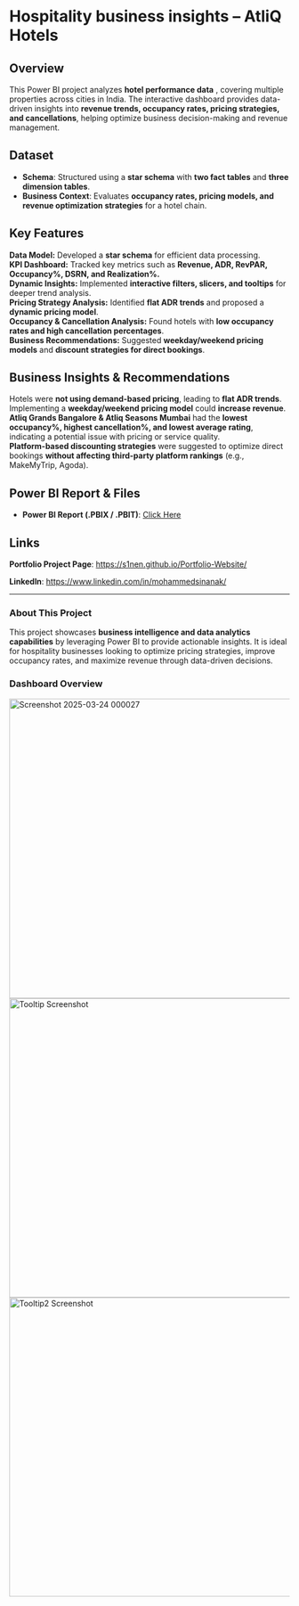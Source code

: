 # Hospitality business insights – AtliQ Hotels
## **Overview**
This Power BI project analyzes **hotel performance data** , covering multiple properties across cities in India. The interactive dashboard provides data-driven insights into **revenue trends, occupancy rates, pricing strategies, and cancellations**, helping optimize business decision-making and revenue management.

## **Dataset**
- **Schema**: Structured using a **star schema** with **two fact tables** and **three dimension tables**.
- **Business Context**: Evaluates **occupancy rates, pricing models, and revenue optimization strategies** for a hotel chain.

## **Key Features**
 **Data Model:** Developed a **star schema** for efficient data processing.  
 **KPI Dashboard:** Tracked key metrics such as **Revenue, ADR, RevPAR, Occupancy%, DSRN, and Realization%.**  
 **Dynamic Insights:** Implemented **interactive filters, slicers, and tooltips** for deeper trend analysis.  
 **Pricing Strategy Analysis:** Identified **flat ADR trends** and proposed a **dynamic pricing model**.  
 **Occupancy & Cancellation Analysis:** Found hotels with **low occupancy rates and high cancellation percentages**.  
 **Business Recommendations:** Suggested **weekday/weekend pricing models** and **discount strategies for direct bookings**.  

## **Business Insights & Recommendations**
 Hotels were **not using demand-based pricing**, leading to **flat ADR trends**.  
 Implementing a **weekday/weekend pricing model** could **increase revenue**.  
 **Atliq Grands Bangalore & Atliq Seasons Mumbai** had the **lowest occupancy%, highest cancellation%, and lowest average rating**, indicating a potential issue with 
  pricing or service quality.  
 **Platform-based discounting strategies** were suggested to optimize direct bookings **without affecting third-party platform rankings** (e.g., MakeMyTrip, Agoda).

## **Power BI Report & Files**
- **Power BI Report (.PBIX / .PBIT)**: [Click Here](https://app.powerbi.com/reportEmbed?reportId=f932816e-c6b5-4cfe-9764-0b61d873f5f1&autoAuth=true&ctid=ac96d080-3376-4e49-9cbc-95f21bf77faa)   

## **Links**  
 **Portfolio Project Page**: https://s1nen.github.io/Portfolio-Website/

 **LinkedIn**: https://www.linkedin.com/in/mohammedsinanak/

---
### **About This Project**
This project showcases **business intelligence and data analytics capabilities** by leveraging Power BI to provide actionable insights. It is ideal for hospitality businesses looking to optimize pricing strategies, improve occupancy rates, and maximize revenue through data-driven decisions.

### **Dashboard Overview**
<img width="538" alt="Screenshot 2025-03-24 000027" src="https://github.com/user-attachments/assets/a2d78618-74bd-4f87-9f77-4d6c76d58b25" />

<img width="537" alt="Tooltip Screenshot" src="https://github.com/user-attachments/assets/707e2d97-ed0e-4dac-995b-800421e4b5b7" />

<img width="537" alt="Tooltip2 Screenshot" src="https://github.com/user-attachments/assets/55ed5e6b-0e00-4351-8df2-dc4de7278980" />

